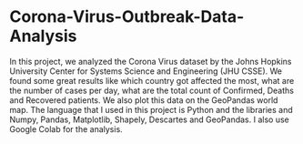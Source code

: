 # Corona-Virus-Outbreak-Data-Analysis
In this project, we analyzed the Corona Virus dataset  by the Johns Hopkins University Center for Systems Science and Engineering (JHU CSSE). We found some great results like which country got affected the most, what are the number of cases per day, what are the total count of Confirmed, Deaths and Recovered patients. We also plot this data on the GeoPandas world map. The language that I used in this project is Python and the libraries and Numpy, Pandas, Matplotlib, Shapely, Descartes and GeoPandas. I also use Google Colab for the analysis.
